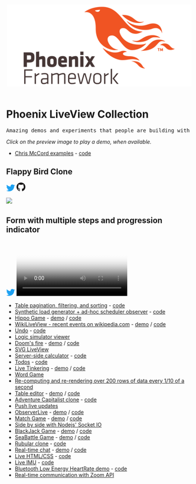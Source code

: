 <div align="center">
	<img width="500" src="media/phoenix_framework.png" alt="Phoenix Framework">
	<br>
	<br>
</div>

# Phoenix LiveView Collection
<pre>Amazing demos and experiments that people are building with Phoenix LiveView.</pre>

_Click on the preview image to play a demo, when available._

* [Chris McCord examples](https://twitter.com/chris_mccord/status/1106291353670045696) - [code](https://github.com/chrismccord/phoenix_live_view_example)

## Flappy Bird Clone
<a href="https://twitter.com/moomerman/status/1111711999963086849"><img src="media/twitter.png" width="24"></a>
<a href="https://github.com/moomerman/flappy-phoenix"><img src="media/github.png" width="24"></a>

<a href="https://flappy-phoenix.herokuapp.com">
  <img src="https://pbs.twimg.com/card_img/1114248425304993792/oRopLgLN?format=jpg&name=600x314" width="300">
</a>

## Form with multiple steps and progression indicator
<a href="https://twitter.com/_AlexGaribay/status/1111641314955849728"><img src="media/twitter.png" width="24"></a>
<video preload="auto" playsinline="" poster="https://pbs.twimg.com/tweet_video_thumb/D21XrerWsAEuiG5.jpg" src="https://video.twimg.com/tweet_video/D21XrerWsAEuiG5.mp4" type="video/mp4" width="300"></video>


* [Table pagination, filtering, and sorting](https://twitter.com/joerichsen/status/1109122286139965441) - [code](https://github.com/joerichsen/phoenix_live_view_example/blob/table_example/lib/demo_web/live/table_live.ex)
* [Synthetic load generator + ad-hoc scheduler observer](https://twitter.com/sasajuric/status/1111987993529729025) - [code](https://github.com/sasa1977/demo_system)
* [Hippo Game](https://twitter.com/miladamilli/status/1109523142429626374) - [demo](https://elegant-monstrous-planthopper.gigalixirapp.com) / [code](https://github.com/miladamilli/hippo_game_live/)
* [WikiLiveView - recent events on wikipedia.com](https://twitter.com/FelixKlement/status/1111654030948925440) - [demo](https://darkslategray-dental-vicuna.gigalixirapp.com) / [code](https://github.com/fklement/wikipedia_live_view)
* [Undo](https://twitter.com/joerichsen/status/1111653584322658304) - [code](https://github.com/joerichsen/phoenix_live_view_example/blob/undo_example/lib/demo_web/live/undo_live.ex)
* [Logic simulator viewer](https://twitter.com/1stAvenger/status/1111740746036592640)
* [Doom's fire](https://twitter.com/allmonty/status/1110599037890281472) - [demo](https://elixir-doom-fire.herokuapp.com) / [code](https://github.com/allmonty/elixir-live-doom-fire)
* [SVG LiveView](https://twitter.com/lucianparvu/status/1109087821581742080)
* [Server-side calculator](https://twitter.com/smeade/status/1107180735939543041) - [code](https://github.com/smeade/phoenix_live_view_example/blob/master/lib/demo_web/live/calc_live/index.ex)
* [Todos](https://twitter.com/smeade/status/1106607520666148864) - [code](https://github.com/smeade/phoenix_live_view_example_todos)
* [Live Tinkering](https://twitter.com/alephnaught2tog/status/1106736339502989312) - [demo](http://palegoldenrod-grown-ibis.gigalixirapp.com) / [code](https://github.com/aleph-naught2tog/live_tinkering)
* [Word Game](https://twitter.com/hokram/status/1108464747937255426)
* [Re-computing and re-rendering over 200 rows of data every 1/10 of a second](https://twitter.com/geolessel/status/1108382138192134144)
* [Table editor](https://twitter.com/pihurt/status/1106920643604475907) - [demo](https://liveview.cleverapps.io/tables) / [code](https://github.com/hurty/phoenix_live_view_example/blob/master/lib/demo_web/live/tables_live.ex)
* [Adventure Capitalist clone](https://twitter.com/ericteubert/status/1107290579396907008) - [code](https://github.com/eteubert/open_adventure_capitalist/blob/master/lib/open_adventure_capitalist_web/live/game_live.ex)
* [Push live updates](https://twitter.com/sm_debenedetto/status/1107336700282527746)
* [ObserverLive](https://twitter.com/_zorbash/status/1112859727845904385) - [demo](https://liveview.zorbash.com) / [code](https://github.com/zorbash/observer_live)
* [Match Game](https://twitter.com/toranb/status/1113406660175958017) - [demo](https://elixirmatch.com) / [code](https://github.com/toranb/elixir-match/commit/bac39b8da84f3e672021e9d168589204a3a7682d)
* [Side by side with Nodejs' Socket IO](https://twitter.com/gabrielgiord/status/1113236638774308864)
* [BlackJack Game](https://twitter.com/DanCarlito/status/1113586521762930688) - [demo](https://polite-angelic-beaver.gigalixirapp.com) / [code](https://github.com/dorilla/live_view_black_jack)
* [SeaBattle Game](https://twitter.com/AlexanderTukta1/status/1113722931845242883) - [demo](https://radiant-plateau-73240.herokuapp.com) / [code](https://github.com/Sanchos01/Phoenix-Sea-Battle)
* [Rubular clone](https://twitter.com/clarkkampfe/status/1110910055535312900) - [code](https://github.com/ckampfe/rere/blob/master/lib/rere_web/live/rere_live.ex)
* [Real-time chat](https://twitter.com/CassiusPacheco/status/1112015260880240640) - [demo](https://www.dropbox.com/s/nvr1f2tkmyo41kr/live_chat.mp4) / [code](https://github.com/CassiusPacheco/live_chat)
* [Live HTML/CSS](https://twitter.com/e110ca11272837c/status/1115181933539893248) - [code](https://twitter.com/e110ca11272837c/status/1115182433723244544)
* [Live IMU](https://twitter.com/joshnuss/status/1114761613985353728) - [code](https://github.com/joshnuss/live_imu)
* [Bluetooth Low Energy HeartRate demo](https://twitter.com/ken_hamada/status/1114535963349225472) - [code](https://github.com/khamada611/ble_live_sample)
* [Real-time communication with Zoom API](https://twitter.com/kblake/status/1113936890661457921)

